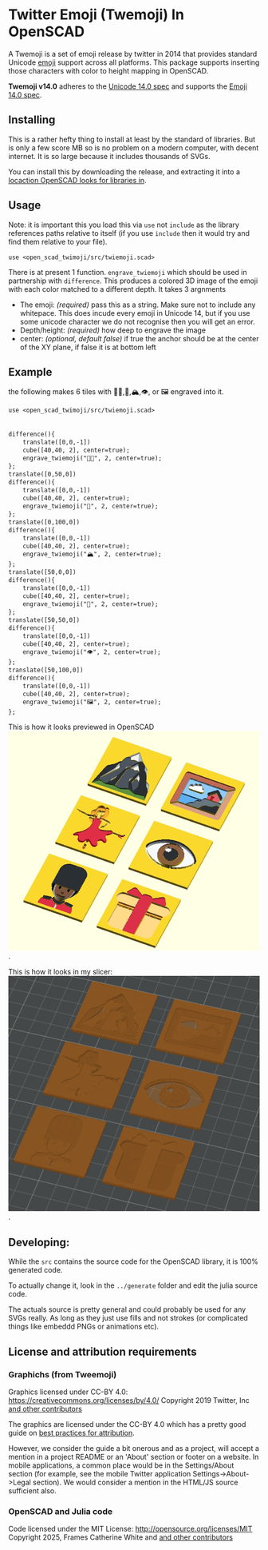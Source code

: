 # Twitter Emoji (Twemoji) In OpenSCAD

A Twemoji is a set of emoji release by twitter in 2014 that provides standard Unicode [emoji](http://en.wikipedia.org/wiki/Emoji) support across all platforms.
This package supports inserting those characters with color to height mapping in OpenSCAD.


**Twemoji v14.0** adheres to the [Unicode 14.0 spec](https://unicode.org/versions/Unicode14.0.0/) and supports the [Emoji 14.0 spec](https://www.unicode.org/reports/tr51/tr51-21.html).



## Installing
This is a rather hefty thing to install at least by the standard of libraries.
But is only a few score MB so is no problem on a modern computer, with decent internet.
It is so large because it includes thousands of SVGs.

You can install this by downloading the release,
and extracting it into a [locaction OpenSCAD looks for libraries in](https://en.wikibooks.org/wiki/OpenSCAD_User_Manual/Libraries).

## Usage

Note: it is important this you load this via `use` not `include` as the library references paths relative to itself (if you use `include` then it would try and find them relative to your file).
```
use <open_scad_twimoji/src/twiemoji.scad>
```

There is at present 1 function.
`engrave_twiemoji` which should be used in partnership with `difference`.
This produces a colored 3D image of the emoji with each color matched to a different depth.
It takes 3 argnments

 - The emoji: _(required)_ pass this as a string. Make sure not to include any whitepace. This does incude every emoji in Unicode 14, but if you use some unicode character we do not recognise then you will get an error.
 - Depth/height: _(required)_ how deep to engrave the image
 - center: _(optional, default false)_ if true the anchor should be at the center of the XY plane, if false it is at bottom left


## Example
the following makes 6 tiles with 💂🏿,💃,🏔️,👁️, or 🖼️ engraved into it.
```openscad
use <open_scad_twimoji/src/twiemoji.scad>


difference(){
    translate([0,0,-1])
    cube([40,40, 2], center=true);
    engrave_twiemoji("💂🏿", 2, center=true);
};
translate([0,50,0])
difference(){
    translate([0,0,-1])
    cube([40,40, 2], center=true);
    engrave_twiemoji("💃", 2, center=true);
};
translate([0,100,0])
difference(){
    translate([0,0,-1])
    cube([40,40, 2], center=true);
    engrave_twiemoji("🏔️", 2, center=true);
};
translate([50,0,0])
difference(){
    translate([0,0,-1])
    cube([40,40, 2], center=true);
    engrave_twiemoji("🎁", 2, center=true);
};
translate([50,50,0])
difference(){
    translate([0,0,-1])
    cube([40,40, 2], center=true);
    engrave_twiemoji("👁️", 2, center=true);
};
translate([50,100,0])
difference(){
    translate([0,0,-1])
    cube([40,40, 2], center=true);
    engrave_twiemoji("🖼️", 2, center=true);
};
```
This is how it looks previewed in OpenSCAD
![💂🏿,💃,🏔️,👁️, or 🖼️ engraved into them. They are shown in color. You can see the color gives different depths](demos/preview.jpg).

This is how it looks in my slicer:
![💂🏿,💃,🏔️,👁️, or 🖼️ engraved into them. There is no color, but you can see the filement placing at different depths.](demos/preview_sliced.jpg).


## Developing:
While the `src` contains the source code for the OpenSCAD library, it is 100% generated code.

To actually change it, look in the `../generate` folder and edit the julia source code.

The actuals source is pretty general and could probably be used for any SVGs really.
As long as they just use fills and not strokes (or complicated things like embeddd PNGs or animations etc).

## License and attribution requirements 

### Graphichs (from Tweemoji)
Graphics licensed under CC-BY 4.0: <https://creativecommons.org/licenses/by/4.0/>
Copyright 2019 Twitter, Inc [and other contributors](https://github.com/twitter/twemoji/graphs/contributors)

The graphics are licensed under the CC-BY 4.0 which has a pretty good guide on [best practices for attribution](https://wiki.creativecommons.org/Best_practices_for_attribution).

However, we consider the guide a bit onerous and as a project, will accept a mention in a project README or an 'About' section or footer on a website. In mobile applications, a common place would be in the Settings/About section (for example, see the mobile Twitter application Settings->About->Legal section). We would consider a mention in the HTML/JS source sufficient also.


### OpenSCAD and Julia code

Code licensed under the MIT License: <http://opensource.org/licenses/MIT>
Copyright 2025, Frames Catherine White and [and other contributors](https://github.com/oxinabox/openscad_twemoji/graphs/contributors)

